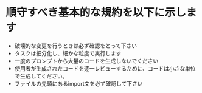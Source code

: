 # 順守すべき基本的な規約を以下に示します

- 破壊的な変更を行うときは必ず確認をとって下さい
- タスクは細分化し、細かな粒度で実行します
- 一度のプロンプトから大量のコードを生成しないでください
- 使用者が生成されたコードを逐一レビューするために、コードは小さな単位で生成してください。
- ファイルの先頭にあるimport文を必ず確認して下さい
